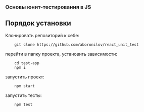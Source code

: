 ### Основы юнит-тестирования в JS

## Порядок установки
Клонировать репозиторий к себе:
```
    git clone https://github.com/aboronilov/react_unit_test
```
перейти в папку проекта, установить зависимости:
```
    cd test-app
    npm i
```
запустить проект:
```
    npm start
```
запустить тесты:
```
    npm test
```